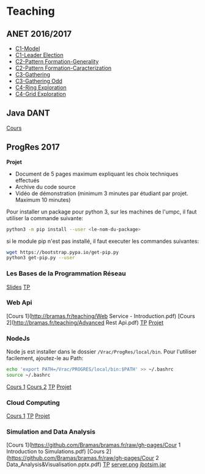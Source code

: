 Teaching
========

ANET 2016/2017
--------

* [C1-Model](https://github.com/Bramas/bramas.fr/raw/gh-pages/p1-model.pdf)
* [C1-Leader Election](https://github.com/Bramas/bramas.fr/raw/gh-pages/p1-leader.pdf)
* [C2-Pattern Formation-Generality](https://github.com/Bramas/bramas.fr/raw/gh-pages/p2-pattern-formation.pdf)
* [C2-Pattern Formation-Caracterization](https://github.com/Bramas/bramas.fr/raw/gh-pages/p2-pattern-formation-caracterization.pdf)
* [C3-Gathering](https://github.com/Bramas/bramas.fr/raw/gh-pages/p3-gathering_intro.pdf)
* [C3-Gathering Odd](https://github.com/Bramas/bramas.fr/raw/gh-pages/p3-gathering_odd.pdf)
* [C4-Ring Exploration](https://github.com/Bramas/bramas.fr/raw/gh-pages/p4-ring_exploration.pdf)
* [C4-Grid Exploration](https://github.com/Bramas/bramas.fr/raw/gh-pages/p4-grid_exploration.pdf)

Java DANT
---------

[Cours](http://bramas.gitlab.io/Java-course)


ProgRes 2017
-----------

**Projet**
 - Document de 5 pages maximum expliquant les choix techniques effectués
 - Archive du code source
 - Vidéo de démonstration (minimum 3 minutes par étudiant par projet. Maximum 10 minutes)

Pour installer un package pour python 3, sur les machines de l'umpc, il faut utiliser la commande suivante:

```bash
python3 -m pip install --user <le-nom-du-package>
```
si le module pip n'est pas installé, il faut executer les commandes suivantes:

```bash
wget https://bootstrap.pypa.io/get-pip.py
python3 get-pip.py --user
```

### Les Bases de la Programmation Réseau

[Slides](http://bramas.fr/teaching/Progres-intro.pdf)
[TP](http://bramas.fr/teaching/PROGRES_TP1.pdf)

### Web Api

[Cours 1](http://bramas.fr/teaching/Web Service - Introduction.pdf)
[Cours 2](http://bramas.fr/teaching/Advanced Rest Api.pdf)
[TP](https://github.com/Bramas/bramas.fr/raw/gh-pages/TP-webApi.pdf)
[Projet](https://github.com/Bramas/bramas.fr/raw/gh-pages/projet-webApi.pdf)


### NodeJs

Node js est installer dans le dossier `/Vrac/ProgRes/local/bin`. Pour l'utiliser facilement, ajoutez-le au Path:

```bash
echo 'export PATH=/Vrac/PROGRES/local/bin:$PATH' >> ~/.bashrc
source ~/.bashrc
```

[Cours 1](http://bramas.fr/teaching/introduction-to-js-and-nodejs.pdf)
[Cours 2](http://bramas.fr/teaching/real-time-networking-game-with-nodejs.pdf)
[TP](http://bramas.fr/teaching/TP-Nodejs.pdf)
[Projet](https://github.com/Bramas/bramas.fr/raw/gh-pages/NodeJS-projet2.pdf)


### Cloud Computing

[Cours 1](https://github.com/Bramas/bramas.fr/raw/gh-pages/introduction%20to%20cloud%20computing.pdf)
[TP](https://github.com/Bramas/bramas.fr/raw/gh-pages/TP.pdf)
[Projet](https://github.com/Bramas/bramas.fr/raw/gh-pages/CC_Poject.pdf)

### Simulation and Data Analysis

[Cours 1](https://github.com/Bramas/bramas.fr/raw/gh-pages/Cour 1 Introduction to Simulations.pdf)
[Cours 2](https://github.com/Bramas/bramas.fr/raw/gh-pages/Cour 2 Data_Analysis&Visualisation.pptx.pdf)
[TP](https://github.com/Bramas/bramas.fr/raw/gh-pages/teaching/TP_simulation.pdf)
[server.png](https://github.com/Bramas/bramas.fr/raw/gh-pages/teaching/server.png)
[jbotsim.jar](https://github.com/Bramas/bramas.fr/raw/gh-pages/teaching/jbotsim.jar)
